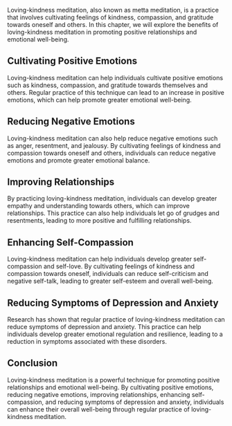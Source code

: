 
Loving-kindness meditation, also known as metta meditation, is a practice that involves cultivating feelings of kindness, compassion, and gratitude towards oneself and others. In this chapter, we will explore the benefits of loving-kindness meditation in promoting positive relationships and emotional well-being.

Cultivating Positive Emotions
-----------------------------

Loving-kindness meditation can help individuals cultivate positive emotions such as kindness, compassion, and gratitude towards themselves and others. Regular practice of this technique can lead to an increase in positive emotions, which can help promote greater emotional well-being.

Reducing Negative Emotions
--------------------------

Loving-kindness meditation can also help reduce negative emotions such as anger, resentment, and jealousy. By cultivating feelings of kindness and compassion towards oneself and others, individuals can reduce negative emotions and promote greater emotional balance.

Improving Relationships
-----------------------

By practicing loving-kindness meditation, individuals can develop greater empathy and understanding towards others, which can improve relationships. This practice can also help individuals let go of grudges and resentments, leading to more positive and fulfilling relationships.

Enhancing Self-Compassion
-------------------------

Loving-kindness meditation can help individuals develop greater self-compassion and self-love. By cultivating feelings of kindness and compassion towards oneself, individuals can reduce self-criticism and negative self-talk, leading to greater self-esteem and overall well-being.

Reducing Symptoms of Depression and Anxiety
-------------------------------------------

Research has shown that regular practice of loving-kindness meditation can reduce symptoms of depression and anxiety. This practice can help individuals develop greater emotional regulation and resilience, leading to a reduction in symptoms associated with these disorders.

Conclusion
----------

Loving-kindness meditation is a powerful technique for promoting positive relationships and emotional well-being. By cultivating positive emotions, reducing negative emotions, improving relationships, enhancing self-compassion, and reducing symptoms of depression and anxiety, individuals can enhance their overall well-being through regular practice of loving-kindness meditation.
